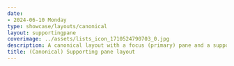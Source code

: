 ```yaml
---
date:
- 2024-06-10 Monday
type: showcase/layouts/canonical
layout: supportingpane
coverimage: ../assets/lists_icon_1710524790703_0.jpg
description: A canonical layout with a focus (primary) pane and a supporting (secondary) pane
title: (Canonical) Supporting pane layout
---
```

